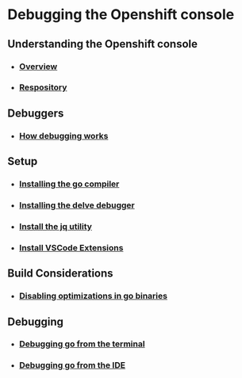 # Debugging the Openshift console
## Understanding the Openshift console
- ### [Overview](console-overview.md)
- ### [Respository](console-git-repository-structure.md)
## Debuggers
- ### [How debugging works](how-debugging-works.md)
## Setup
- ### [Installing the go compiler](installing-go.md)
- ### [Installing the delve debugger](installing-delve.md)
- ### [Install the jq utility](install-jq.md)
- ### [Install VSCode Extensions](install-vscode-extensions.md)
## Build Considerations
- ### [Disabling optimizations in go binaries](building-go-for-debugging.md)
## Debugging
- ### [Debugging go from the terminal](debugging-go-from-the-terminal.md)
- ### [Debugging go from the IDE]()